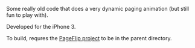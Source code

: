 Some really old code that does a very dynamic paging animation (but still fun to play with).

Developed for the iPhone 3.

To build, requres the [PageFlip project](https://github.com/smiceli/PageFlip) to be in the parent directory.
